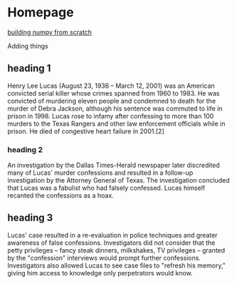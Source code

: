 # Homepage

[building numpy from scratch](2021-01-30-numpy-from-scratch.md)

Adding things

## heading 1
Henry Lee Lucas (August 23, 1936 – March 12, 2001) was an American convicted
serial killer whose crimes spanned from 1960 to 1983. He was convicted of
murdering eleven people and condemned to death for the murder of Debra Jackson,
although his sentence was commuted to life in prison in 1998. Lucas rose to
infamy after confessing to more than 100 murders to the Texas Rangers and other
law enforcement officials while in prison. He died of congestive heart failure
in 2001.[2]

### heading 2
An investigation by the Dallas Times-Herald newspaper later discredited many of
Lucas' murder confessions and resulted in a follow-up investigation by the
Attorney General of Texas. The investigation concluded that Lucas was a
fabulist who had falsely confessed. Lucas himself recanted the confessions as a
hoax.

## heading 3
Lucas' case resulted in a re-evaluation in police techniques and greater
awareness of false confessions. Investigators did not consider that the petty
privileges – fancy steak dinners, milkshakes, TV privileges – granted by the
"confession" interviews would prompt further confessions. Investigators also
allowed Lucas to see case files to "refresh his memory," giving him access to
knowledge only perpetrators would know.
